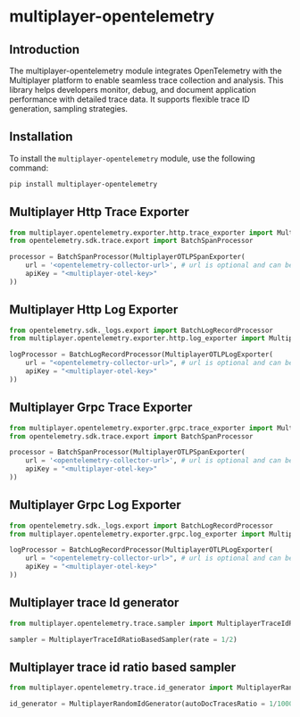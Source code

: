 multiplayer-opentelemetry
============================================================================
##  Introduction
The multiplayer-opentelemetry module integrates OpenTelemetry with the Multiplayer platform to enable seamless trace collection and analysis. This library helps developers monitor, debug, and document application performance with detailed trace data. It supports flexible trace ID generation, sampling strategies.

## Installation

To install the `multiplayer-opentelemetry` module, use the following command:

```bash
pip install multiplayer-opentelemetry 
```

## Multiplayer Http Trace Exporter

```python
from multiplayer.opentelemetry.exporter.http.trace_exporter import MultiplayerOTLPSpanExporter
from opentelemetry.sdk.trace.export import BatchSpanProcessor

processor = BatchSpanProcessor(MultiplayerOTLPSpanExporter(
    url = '<opentelemetry-collector-url>', # url is optional and can be omitted - default is https://api.multiplayer.app/v1/traces
    apiKey = "<multiplayer-otel-key>"
))
```

## Multiplayer Http Log Exporter

```python
from opentelemetry.sdk._logs.export import BatchLogRecordProcessor
from multiplayer.opentelemetry.exporter.http.log_exporter import MultiplayerOTLPLogExporter

logProcessor = BatchLogRecordProcessor(MultiplayerOTLPLogExporter(
    url = "<opentelemetry-collector-url>", # url is optional and can be omitted - default is https://api.multiplayer.app/v1/logs
    apiKey = "<multiplayer-otel-key>"
))
```

## Multiplayer Grpc Trace Exporter

```python
from multiplayer.opentelemetry.exporter.grpc.trace_exporter import MultiplayerOTLPSpanExporter
from opentelemetry.sdk.trace.export import BatchSpanProcessor

processor = BatchSpanProcessor(MultiplayerOTLPSpanExporter(
    url = '<opentelemetry-collector-url>', # url is optional and can be omitted - default is https://api.multiplayer.app/v1/traces
    apiKey = "<multiplayer-otel-key>"
))
```

## Multiplayer Grpc Log Exporter

```python
from opentelemetry.sdk._logs.export import BatchLogRecordProcessor
from multiplayer.opentelemetry.exporter.grpc.log_exporter import MultiplayerOTLPLogExporter

logProcessor = BatchLogRecordProcessor(MultiplayerOTLPLogExporter(
    url = "<opentelemetry-collector-url>", # url is optional and can be omitted - default is https://api.multiplayer.app/v1/logs
    apiKey = "<multiplayer-otel-key>"
))
```


## Multiplayer trace Id generator

```python
from multiplayer.opentelemetry.trace.sampler import MultiplayerTraceIdRatioBasedSampler

sampler = MultiplayerTraceIdRatioBasedSampler(rate = 1/2)
```

## Multiplayer trace id ratio based sampler

```python
from multiplayer.opentelemetry.trace.id_generator import MultiplayerRandomIdGenerator

id_generator = MultiplayerRandomIdGenerator(autoDocTracesRatio = 1/1000)
```
